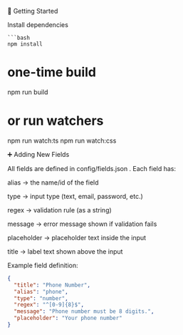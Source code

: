 🚀 Getting Started

Install dependencies

````
```bash
npm install
````

# one-time build

npm run build

# or run watchers

npm run watch:ts
npm run watch:css

➕ Adding New Fields

All fields are defined in config/fields.json
.
Each field has:

alias → the name/id of the field

type → input type (text, email, password, etc.)

regex → validation rule (as a string)

message → error message shown if validation fails

placeholder → placeholder text inside the input

title → label text shown above the input

Example field definition:

```json
{
  "title": "Phone Number",
  "alias": "phone",
  "type": "number",
  "regex": "^[0-9]{8}$",
  "message": "Phone number must be 8 digits.",
  "placeholder": "Your phone number"
}
```

